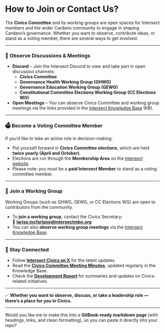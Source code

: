 # How to Join or Contact Us?

The **Civics Committee** and its working groups are open spaces for Intersect members and the wider Cardano community to engage in shaping Cardano’s governance. Whether you want to observe, contribute ideas, or stand as a voting member, there are several ways to get involved.

***

### 👀 Observe Discussions & Meetings

* **Discord** – Join the Intersect Discord to view and take part in open discussion channels:
  * **Civics Committee**
  * **Governance Health Working Group (GHWG)**
  * **Governance Education Working Group (GEWG)**
  * **Constitutional Committee Elections Working Group (CC Elections WG)**
* **Open Meetings** – You can observe Civics Committee and working group meetings via the links provided in the [Intersect Knowledge Base](https://chatgpt.com/c/68c16340-1f08-832f-8f7e-93f73fc6d6b5) (KB).

***

### 🗳️ Become a Voting Committee Member

If you’d like to take an active role in decision-making:

* Put yourself forward in **Civics Committee elections**, which are held **twice yearly (April and October)**.
* Elections are run through the **Membership Area** on the [Intersect website](https://chatgpt.com/c/68c16340-1f08-832f-8f7e-93f73fc6d6b5).
* Please note: you must be a **paid Intersect Member** to stand as a voting committee member.

***

### 🤝 Join a Working Group

Working Groups (such as GHWG, GEWG, or CC Elections WG) are open to contributors from the community.

* To **join a working group**, contact the Civics Secretary:\
  📧 [**larisa.mcfarlane@intersectmbo.org**](mailto:larisa.mcfarlane@intersectmbo.org)
* You can also **observe working group meetings** via the [Intersect Knowledge Base](https://chatgpt.com/c/68c16340-1f08-832f-8f7e-93f73fc6d6b5).

***

### 📢 Stay Connected

* Follow [**Intersect Civics on X**](https://x.com/intersectCIVICS) for the latest updates.
* Read the [**Civics Committee Meeting Minutes**](https://chatgpt.com/c/68c16340-1f08-832f-8f7e-93f73fc6d6b5), updated regularly in the Knowledge Base.
* Check the [**Development Report**](https://chatgpt.com/c/68c16340-1f08-832f-8f7e-93f73fc6d6b5) for summaries and updates on Civics-related initiatives.

***

✅ **Whether you want to observe, discuss, or take a leadership role — there’s a place for you in Civics.**

***

Would you like me to make this into a **GitBook-ready markdown page** (with headings, links, and clean formatting), so you can paste it directly into your repo?
